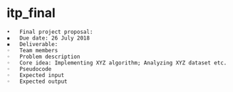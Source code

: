 # itp_final

	•	Final project proposal:
	▪	Due date: 26 July 2018
	▪	Deliverable:
	◦	Team members
	◦	Problem description
	◦	Core idea: Implementing XYZ algorithm; Analyzing XYZ dataset etc.
	◦	Pseudocode
	◦	Expected input
	◦	Expected output
